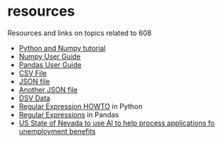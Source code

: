 # resources

Resources and links on topics related to 608

* [Python and Numpy tutorial](https://cs231n.github.io/python-numpy-tutorial/)
* [Numpy User Guide](https://numpy.org/doc/stable/user/index.html#user)
* [Pandas User Guide](https://pandas.pydata.org//docs/user_guide/index.html)
* [CSV File](https://raw.githubusercontent.com/roualdes/data/master/penguins.csv)
* [JSON file](https://mock.endpts.io?ep_data_source=static&ep_body=%5B%0A++%7B%0A++++%22id%22%3A+%225cf2bc99-2721-407d-8592-ba00fbdf302f%22%2C%0A++++%22first_name%22%3A+%22Lia%22%2C%0A++++%22last_name%22%3A+%22Moore%22%2C%0A++++%22username%22%3A+%22Judson.Kemmer52%22%2C%0A++++%22email%22%3A+%22Gregg_Beahan36%40yahoo.com%22%0A++%7D%2C%0A++%7B%0A++++%22id%22%3A+%22371c9368-f970-4d9a-8271-0fff9c64013a%22%2C%0A++++%22first_name%22%3A+%22Ignacio%22%2C%0A++++%22last_name%22%3A+%22Cartwright%22%2C%0A++++%22username%22%3A+%22Leonel.Skiles90%22%2C%0A++++%22email%22%3A+%22Destinee42%40yahoo.com%22%0A++%7D%2C%0A++%7B%0A++++%22id%22%3A+%22838920fd-c7f6-4ee9-bbe5-19380f5d6b48%22%2C%0A++++%22first_name%22%3A+%22Kylie%22%2C%0A++++%22last_name%22%3A+%22Wintheiser%22%2C%0A++++%22username%22%3A+%22Earl.Littel29%22%2C%0A++++%22email%22%3A+%22Casper77%40hotmail.com%22%0A++%7D%2C%0A++%7B%0A++++%22id%22%3A+%2263400d3b-bbcc-491e-a5a1-edd9751154a5%22%2C%0A++++%22first_name%22%3A+%22Monty%22%2C%0A++++%22last_name%22%3A+%22Nienow%22%2C%0A++++%22username%22%3A+%22Dorothy.MacGyver%22%2C%0A++++%22email%22%3A+%22Walton56%40gmail.com%22%0A++%7D%2C%0A++%7B%0A++++%22id%22%3A+%223c4708b6-1071-430e-ba75-98be23968c33%22%2C%0A++++%22first_name%22%3A+%22Arely%22%2C%0A++++%22last_name%22%3A+%22Greenfelder%22%2C%0A++++%22username%22%3A+%22Maude80%22%2C%0A++++%22email%22%3A+%22Lorena_Swaniawski%40gmail.com%22%0A++%7D%0A%5D)
* [Another JSON file](https://mock.endpts.io?ep_data_source=static&ep_body=%5B%0A++%7B%0A++++%22id%22%3A+%225cf2bc99-2721-407d-8592-ba00fbdf302f%22%2C%0A++++%22flight_number%22%3A+%22365%22%2C%0A++++%22departure%22%3A+%7B%0A++++++%22name%22%3A+%22Adelaide+International+Airport%22%2C%0A++++++%22iataCode%22%3A+%22ADL%22%0A++++%7D%2C%0A++++%22arrival%22%3A+%7B%0A++++++%22name%22%3A+%22Incheon+International+Airport%22%2C%0A++++++%22iataCode%22%3A+%22ICN%22%0A++++%7D%2C%0A++++%22departure_time%22%3A+%222024-02-16T06%3A43%3A08.795Z%22%2C%0A++++%22arrival_time%22%3A+%222024-05-24T03%3A51%3A33.943Z%22%0A++%7D%2C%0A++%7B%0A++++%22id%22%3A+%22896204f5-371c-4936-a8f9-70d9a2710fff%22%2C%0A++++%22flight_number%22%3A+%224300%22%2C%0A++++%22departure%22%3A+%7B%0A++++++%22name%22%3A+%22Copenhagen+Kastrup+Airport%22%2C%0A++++++%22iataCode%22%3A+%22CPH%22%0A++++%7D%2C%0A++++%22arrival%22%3A+%7B%0A++++++%22name%22%3A+%22Newark+Liberty+International+Airport%22%2C%0A++++++%22iataCode%22%3A+%22EWR%22%0A++++%7D%2C%0A++++%22departure_time%22%3A+%222024-05-05T20%3A04%3A31.025Z%22%2C%0A++++%22arrival_time%22%3A+%222024-07-17T12%3A25%3A40.620Z%22%0A++%7D%2C%0A++%7B%0A++++%22id%22%3A+%22a197d02e-642a-4c46-a838-920fdc7f6ee9%22%2C%0A++++%22flight_number%22%3A+%223051%22%2C%0A++++%22departure%22%3A+%7B%0A++++++%22name%22%3A+%22Kuala+Lumpur+International+Airport%22%2C%0A++++++%22iataCode%22%3A+%22KUL%22%0A++++%7D%2C%0A++++%22arrival%22%3A+%7B%0A++++++%22name%22%3A+%22Amsterdam+Airport+Schiphol%22%2C%0A++++++%22iataCode%22%3A+%22AMS%22%0A++++%7D%2C%0A++++%22departure_time%22%3A+%222025-01-23T16%3A33%3A32.211Z%22%2C%0A++++%22arrival_time%22%3A+%222024-06-05T14%3A35%3A08.913Z%22%0A++%7D%2C%0A++%7B%0A++++%22id%22%3A+%22d6b48d95-f498-4424-ac21-0f6c63400d3b%22%2C%0A++++%22flight_number%22%3A+%22876%22%2C%0A++++%22departure%22%3A+%7B%0A++++++%22name%22%3A+%22Beijing+Capital+International+Airport%22%2C%0A++++++%22iataCode%22%3A+%22PEK%22%0A++++%7D%2C%0A++++%22arrival%22%3A+%7B%0A++++++%22name%22%3A+%22Tunis+Carthage+International+Airport%22%2C%0A++++++%22iataCode%22%3A+%22TUN%22%0A++++%7D%2C%0A++++%22departure_time%22%3A+%222024-06-17T16%3A51%3A06.823Z%22%2C%0A++++%22arrival_time%22%3A+%222024-10-02T12%3A07%3A36.657Z%22%0A++%7D%2C%0A++%7B%0A++++%22id%22%3A+%221edd9751-154a-45ab-b9a4-e8761fbdcb83%22%2C%0A++++%22flight_number%22%3A+%2250%22%2C%0A++++%22departure%22%3A+%7B%0A++++++%22name%22%3A+%22Kuala+Lumpur+International+Airport%22%2C%0A++++++%22iataCode%22%3A+%22KUL%22%0A++++%7D%2C%0A++++%22arrival%22%3A+%7B%0A++++++%22name%22%3A+%22O.+R.+Tambo+International+Airport%22%2C%0A++++++%22iataCode%22%3A+%22JNB%22%0A++++%7D%2C%0A++++%22departure_time%22%3A+%222024-07-12T21%3A57%3A05.279Z%22%2C%0A++++%22arrival_time%22%3A+%222024-03-19T08%3A05%3A45.066Z%22%0A++%7D%0A%5D)
* [DSV Data](https://github.com/ChicoStateMATH608Fall24/resources/blob/main/data.dsv)
* [Regular Expression HOWTO](https://docs.python.org/3/howto/regex.html) in Python
* [Regular Expressions](https://pandas.pydata.org/pandas-docs/stable/reference/api/pandas.Series.str.extract.html) in Pandas
* [US State of Nevada to use AI to help process applications fo unemployment benefits](https://arstechnica.com/tech-policy/2024/09/ai-ruling-on-jobless-claims-could-make-mistakes-courts-cant-undo-experts-warn/)
